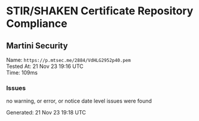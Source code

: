 # STIR/SHAKEN Certificate Repository Compliance

## Martini Security

Name: `https://p.mtsec.me/2884/VdHLG2952p40.pem`\
Tested At: 21 Nov 23 19:16 UTC\
Time: 109ms

### Issues

no warning, or error, or notice date level issues were found

Generated: 21 Nov 23 19:18 UTC